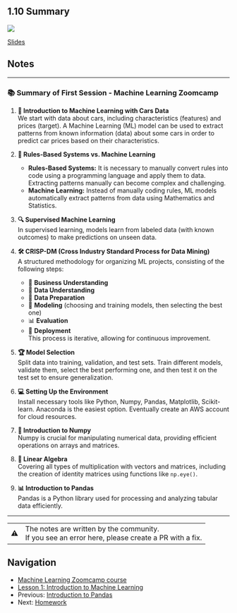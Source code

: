 ## 1.10 Summary

<a href="https://www.youtube.com/watch?v=VRrEEVeJ440&list=PL3MmuxUbc_hIhxl5Ji8t4O6lPAOpHaCLR&index=10"><img src="images/thumbnail-1-10.jpg"></a>

[Slides](https://www.slideshare.net/AlexeyGrigorev/ml-zoomcamp-110-summary)


## Notes
---

### 📚 Summary of First Session - Machine Learning Zoomcamp

1. **🚗 Introduction to Machine Learning with Cars Data**  
   We start with data about cars, including characteristics (features) and prices (target). A Machine Learning (ML) model can be used to extract patterns from known information (data) about some cars in order to predict car prices based on their characteristics.

2. **🧠 Rules-Based Systems vs. Machine Learning**  
   - **Rules-Based Systems:** It is necessary to manually convert rules into code using a programming language and apply them to data. Extracting patterns manually can become complex and challenging.  
   - **Machine Learning:** Instead of manually coding rules, ML models automatically extract patterns from data using Mathematics and Statistics.

3. **🔍 Supervised Machine Learning**  
   In supervised learning, models learn from labeled data (with known outcomes) to make predictions on unseen data.

4. **🛠️ CRISP-DM (Cross Industry Standard Process for Data Mining)**  
   A structured methodology for organizing ML projects, consisting of the following steps:  
   - 💼 **Business Understanding**  
   - 🔎 **Data Understanding**  
   - 🧹 **Data Preparation**  
   - 🤖 **Modeling** (choosing and training models, then selecting the best one)  
   - 📊 **Evaluation**  
   - 🚀 **Deployment**  
   This process is iterative, allowing for continuous improvement.

5. **🏆 Model Selection**  
   Split data into training, validation, and test sets. Train different models, validate them, select the best performing one, and then test it on the test set to ensure generalization.

6. **💻 Setting Up the Environment**  
   Install necessary tools like Python, Numpy, Pandas, Matplotlib, Scikit-learn. Anaconda is the easiest option. Eventually create an AWS account for cloud resources.

7. **🔢 Introduction to Numpy**  
   Numpy is crucial for manipulating numerical data, providing efficient operations on arrays and matrices.

8. **🔗 Linear Algebra**  
   Covering all types of multiplication with vectors and matrices, including the creation of identity matrices using functions like `np.eye()`.

9. **📊 Introduction to Pandas**  
   Pandas is a Python library used for processing and analyzing tabular data efficiently.

---

<table>
   <tr>
      <td>⚠️</td>
      <td>
         The notes are written by the community. <br>
         If you see an error here, please create a PR with a fix.
      </td>
   </tr>
</table>


## Navigation

* [Machine Learning Zoomcamp course](../README.md)
* [Lesson 1: Introduction to Machine Learning](./readme.md)
* Previous: [Introduction to Pandas](09-pandas.md)
* Next: [Homework](homework.md)
